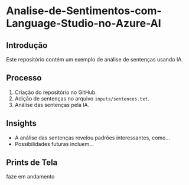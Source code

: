 # Analise-de-Sentimentos-com-Language-Studio-no-Azure-AI

## Introdução
Este repositório contém um exemplo de análise de sentenças usando IA.

## Processo
1. Criação do repositório no GitHub.
2. Adição de sentenças no arquivo `inputs/sentences.txt`.
3. Análise das sentenças pela IA.

## Insights
- A análise das sentenças revelou padrões interessantes, como...
- Possibilidades futuras incluem...

## Prints de Tela
faze em andamento
